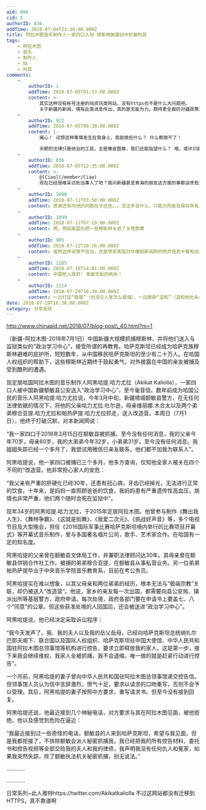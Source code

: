 ```yaml
---
aid: 606
cid: 5
authorID: 836
addTime: 2018-07-04T23:38:00.000Z
title: 阿拉木图音乐制作人一家四口入狱 穆斯林披露狱中折磨刑具
tags:
    - 阿拉木图
    - 音乐
    - 制作人
    - 狱
    - 刑具
comments:
    -
        authorID: 1
        addTime: 2018-07-05T01:53:00.000Z
        content: >-
            其实这种没有帐号注册的纯资讯类网站，没有https也不是什么大问题吧。
            关于新疆的新闻，偶有此类消息传出，真的是无能为力。期待更全面的对疆政策演变脉络之类的文章出现。
    -
        authorID: 922
        addTime: 2018-07-05T06:30:00.000Z
        content: |-
            痛心！ 试想这种事情发生在我身上，我能做些什么？ 什么都做不了！

            天朝的法律只是统治的工具，全是橡皮图章，我们还能指望什么？ 哦，或许只能祈求不要发生在自己身上，苟活一生？
    -
        authorID: 836
        addTime: 2018-07-05T12:35:00.000Z
        content: >-
            @[Ciao](/member/Ciao)
            现在已经很难采访到当事人了吧？我问新疆甚至青海的朋友这方面的事都谈虎色变不敢接话。。还是用的signal。。或者有间接的技术手段，搜集大数据？政府网站上的公文招聘招标，非保密的，还有监测网友的活动和发言之类的，这跟条子差不多的干活。。？
    -
        authorID: 1098
        addTime: 2018-07-11T03:50:00.000Z
        content: 感谢还有内地的同胞在乎这些。。。没法多说什么，只能力所能及保存所有真相
    -
        authorID: 1099
        addTime: 2018-07-11T07:19:00.000Z
        content: 啊，想起美国也把一些穆斯林关进了关塔那摩
    -
        authorID: 985
        addTime: 2018-07-12T10:26:00.000Z
        content: 虽然这样说很不恰当，还是想说美国对华援助新闻网的网页信息乍看和动态网有些相似，不知道大家对美国的态度是如何？
    -
        authorID: 1105
        addTime: 2018-07-18T14:01:00.000Z
        content: 中国吃人政府! 卑鄙无耻的病夫！
    -
        authorID: 1114
        addTime: 2018-07-29T16:38:00.000Z
        content: 一边打压“极端”（也没见人家怎么极端），一边跪舔“温和”（温和倒也未必），这是红绿合流的节奏?
date: 2018-07-29T16:38:00.000Z
category: 分享发现
---
```


http://www.chinaaid.net/2018/07/blog-post\_40.html?m=1

（新疆-阿拉木图-2018年7月1日）中国新疆大规模抓捕穆斯林，并将他们送入与监狱类似的“政治学习中心”，接受所谓的再教育。哈萨克斯坦已经成为哈萨克族穆斯林避难的庇护所，短短数年，从中国移民哈萨克斯坦的至少有二十万人。在哈国人权组织的帮助下，这些穆斯林近期终于鼓起勇气，对外披露在中国的亲友被捕及受到酷刑的遭遇。

现定居哈国阿拉木图的音乐制作人阿黑哈提.哈力尤拉（Akikat Kaliolla），一家四口人被中国新疆额敏县公安送入“政治学习中心”，至今毫音信。数年前成为哈国公民的音乐人阿黑哈提.哈力尤拉说，今年3月中旬，新疆塔城额敏县警方，在无任何法律依据的情况下，将他的父亲哈力尤拉.吐尔逊，母亲维丽娜.木合太以及两个弟弟穆合亚提.哈力尤拉和帕热萨提.哈力尤拉抓走，送入改造营。本周日（7月1日），他终于打破沉默，对本新闻网说：

“我一家四口于2018年3月15日在额敏县被抓捕，至今没有任何消息，我的父亲今年70岁，母亲60岁，我的大弟弟今年32岁，小弟弟31岁。至今没有任何消息。我姐姐失踪已经一个多月了，我尝试用微信已亲友联系，他们都不加我为联系人”。

阿黑哈提说，他一家四口被捕已三个多月，他多方查询，仅知他全家人被关在四个不同的“改造营。他非常担心家人的安危：

“我父亲有严重的肝硬化已经30年，还患有冠心病，牙齿已经掉光，无法进行正常的饮食。十年来，是妈妈一直照顾爸爸的饮食，我妈妈患有严重遗传性高血压，病情也非常严重，他们两个随时会死在监狱中”。

现年34岁的阿黑哈提.哈力尤拉，于2015年定居阿拉木图。他曾参与制作《舞出我人生》、《舞林争霸》、《这就是街舞》、《我爱二次元》、《挑战好声音》等，多个电视节目及大型晚会，担任《2016国际军事比赛哈萨克斯坦境内举行的比赛项目开幕式》等开幕式音乐制作，曾与多国著名唱片公司，歌手、艺术家合作。在哈国有一定的知名度。

阿黑哈提的父亲曾在额敏县文体局工作，并兼职法律顾问达30年。其母亲曾在额敏县供销合作社工作。被捕的弟弟穆合亚提，在额敏县从事私营业务。另一位弟弟帕热萨提毕业于中央音乐学院音乐教育系，目前在考公务员。

阿黑哈提实在难以想象，以其父母亲和两位弟弟的经历，根本无法与“极端宗教”关联，却仍被送入“改造营”。他说，家乡的亲友每一次出国，都需要向县公安局、镇派出所等基层警方、政府申请。每次处境，政府各部门要在申请书上要盖七、八个“同意”的公章。但这些获准处境的人回国后，还会被送进“政治学习中心”。

阿黑哈提说，他已经决定采取诉讼程序：

“我今天发声了。我、我的夫人以及我的岳父岳母，已经向哈萨克斯坦总统纳扎尔巴耶夫阁下、联合国以及国际人权组织、哈萨克斯坦驻中国大使馆、中华人民共和国驻阿拉木图总领事馆等机构进行控告，要求立即释放我的家人，这是第一步，接下来我会继续维权，我家人全被抓捕，我不会退缩，唯一做的就是赶紧行动进行控告”。

一个月前，阿黑哈提的妻子曾向中华人民共和国驻阿拉木图总领事馆递交控告信。但领事馆人员认为信中言辞激烈，愤气十足，要求以请求的口吻重写，否则不会予以受理。其后，阿黑哈提的妻子按照中方要求，重写请求书。但至今没有接到回复。

阿黑哈提还说，他最近接到几个神秘电话，对方要求与其在阿拉木图见面，被他拒绝。他以及感觉到危险在逼近：

“我最近接到过一些奇怪的电话，额敏县的人来到哈萨克斯坦，希望与我见面，但是我都拒接了，不排除额敏会派人秘密抓捕我，我已经把我的所有控告材料，委托书和控告视频等全部交给我的夫人和我的律师，我声明我没有任何仇人和冤家，如果我突然失踪，除了额敏执法机关秘密抓捕，别无说法。”

…………

…………

日常系列~此人推特https://twitter.com/Akikatkaliolla 不过这网站都没有迁移到HTTPS，真不靠谱啊
